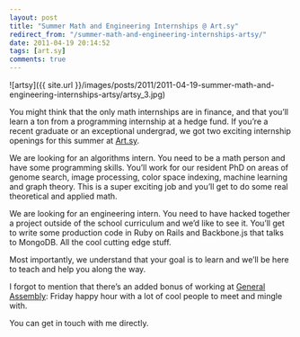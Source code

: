 ```yaml
---
layout: post
title: "Summer Math and Engineering Internships @ Art.sy"
redirect_from: "/summer-math-and-engineering-internships-artsy/"
date: 2011-04-19 20:14:52
tags: [art.sy]
comments: true
---
```

![artsy]({{ site.url }}/images/posts/2011/2011-04-19-summer-math-and-engineering-internships-artsy/artsy_3.jpg)

You might think that the only math internships are in finance, and that you’ll learn a ton from a programming internship at a hedge fund. If you’re a recent graduate or an exceptional undergrad, we got two exciting internship openings for this summer at [Art.sy](https://artsy.net).

We are looking for an algorithms intern. You need to be a math person and have some programming skills. You’ll work for our resident PhD on areas of genome search, image processing, color space indexing, machine learning and graph theory. This is a super exciting job and you’ll get to do some real theoretical and applied math.

We are looking for an engineering intern. You need to have hacked together a project outside of the school curriculum and we’d like to see it. You’ll get to write some production code in Ruby on Rails and Backbone.js that talks to MongoDB. All the cool cutting edge stuff.

Most importantly, we understand that your goal is to learn and we’ll be here to teach and help you along the way.

I forgot to mention that there’s an added bonus of working at [General Assembly](http://generalassemb.ly): Friday happy hour with a lot of cool people to meet and mingle with.

You can get in touch with me directly.
